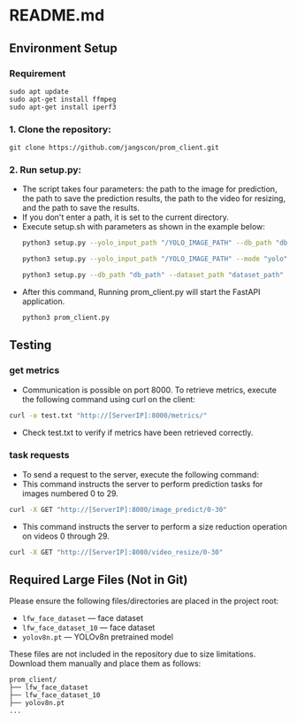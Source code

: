 # README.md

## Environment Setup
### Requirement
```
sudo apt update
sudo apt-get install ffmpeg
sudo apt-get install iperf3
```

### 1. Clone the repository:
```
git clone https://github.com/jangscon/prom_client.git
```

### 2. Run setup.py:
- The script takes four parameters: the path to the image for prediction, the path to save the prediction results, the path to the video for resizing, and the path to save the results.
- If you don't enter a path, it is set to the current directory.
- Execute setup.sh with parameters as shown in the example below:
  ```bash
  python3 setup.py --yolo_input_path "/YOLO_IMAGE_PATH" --db_path "db_path" --dataset_path "dataset_path" --mode "yolo"

  python3 setup.py --yolo_input_path "/YOLO_IMAGE_PATH" --mode "yolo"

  python3 setup.py --db_path "db_path" --dataset_path "dataset_path" --mode "chromadb"
  ```
- After this command, Running prom_client.py will start the FastAPI application.
  ```bash
  python3 prom_client.py 
  ```

## Testing
### get metrics
- Communication is possible on port 8000. To retrieve metrics, execute the following command using curl on the client:
```bash
curl -o test.txt "http://[ServerIP]:8000/metrics/"
```
- Check test.txt to verify if metrics have been retrieved correctly.

### task requests
- To send a request to the server, execute the following command:
-   This command instructs the server to perform prediction tasks for images numbered 0 to 29.
 ```bash
curl -X GET "http://[ServerIP]:8000/image_predict/0-30"
```

- This command instructs the server to perform a size reduction operation on videos 0 through 29.
```bash
curl -X GET "http://[ServerIP]:8000/video_resize/0-30"
```

## Required Large Files (Not in Git)

Please ensure the following files/directories are placed in the project root:

- `lfw_face_dataset` — face dataset
- `lfw_face_dataset_10` — face dataset
- `yolov8n.pt` — YOLOv8n pretrained model

These files are not included in the repository due to size limitations.  
Download them manually and place them as follows:
```
prom_client/
├── lfw_face_dataset
├── lfw_face_dataset_10
├── yolov8n.pt
...
```
